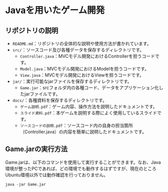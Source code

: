 # Javaを用いたゲーム開発
## リポジトリの説明
- `README.md`：リポジトリの全体的な説明や使用方法が書かれています。
- `src/`：ソースコード及び各種データを保存するディレクトリです。
  - `Controller.java`：MVCモデル開発におけるControllerを担うコードです。
  - `Model.java`：MVCモデル開発におけるModelを担うコードです。
  - `View.java`：MVCモデル開発におけるViewを担うコードです。
- `jar/`：実行可能なjarファイルを保存するディレクトリです。
  - `Game.jar`：srcフォルダ内の各種コード、データをアプリケーション化したjarファイルです。
- `docs/`：各種資料を保存するディレクトリです。
  - `ゲーム説明.pdf`：ゲーム内容、操作方法を説明したドキュメントです。
  - `スライド資料.pdf`：本ゲームを説明する際によく使用しているスライドです。
  - `ソースコードの説明.pdf`：ソースコード内の自身の担当箇所（Controller.java）の内容を簡単に説明したドキュメントです。

## Game.jarの実行方法
Game.jarは、以下のコマンドを使用して実行することができます。なお、Java環境が整ったPCであれば、どの環境でも動作するはずですが、現在のところUbuntu環境以外では動作確認を行っておりません。
```shell
java -jar Game.jar